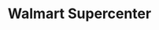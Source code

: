 ---
title: "Walmart Supercenter"
url: /conway/walmart-supercenter-highway-65-north/
shop: Supermarkt
---